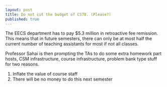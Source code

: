 ```yaml
---
layout: post
title: Do not cut the budget of CS70. (Please?)
published: true
---
```


<script src='https://cdnjs.cloudflare.com/ajax/libs/mathjax/2.7.5/MathJax.js?config=TeX-MML-AM_CHTML' async></script>
<script type="text/x-mathjax-config">
MathJax.Hub.Config({
tex2jax: {inlineMath: [['$','$'], ['\\(','\\)']]}
});
</script>

The EECS department has to pay $5.3 million in retroactive fee remission. This means that in future semesters, there can only be at most half the current number of teaching assistants for most if not all classes. 

Professor Sahai is then prompting the TAs to do some extra homework part hosts, CSM infrastructure, course infrastructure, problem bank type stuff for two reasons. 

1. Inflate the value of course staff
2. There will be no money to do this next semester

